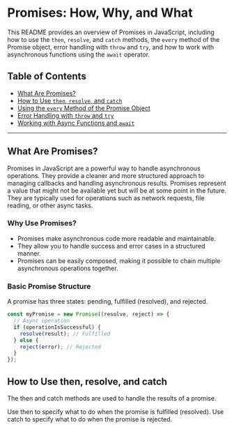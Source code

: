 # Promises: How, Why, and What

This README provides an overview of Promises in JavaScript, including how to use the `then`, `resolve`, and `catch` methods, the `every` method of the Promise object, error handling with `throw` and `try`, and how to work with asynchronous functions using the `await` operator.

## Table of Contents
- [What Are Promises?](#what-are-promises)
- [How to Use `then`, `resolve`, and `catch`](#how-to-use-then-resolve-and-catch)
- [Using the `every` Method of the Promise Object](#using-the-every-method-of-the-promise-object)
- [Error Handling with `throw` and `try`](#error-handling-with-throw-and-try)
- [Working with Async Functions and `await`](#working-with-async-functions-and-await)

---

## What Are Promises?

Promises in JavaScript are a powerful way to handle asynchronous operations. They provide a cleaner and more structured approach to managing callbacks and handling asynchronous results. Promises represent a value that might not be available yet but will be at some point in the future. They are typically used for operations such as network requests, file reading, or other async tasks.

### Why Use Promises?
- Promises make asynchronous code more readable and maintainable.
- They allow you to handle success and error cases in a structured manner.
- Promises can be easily composed, making it possible to chain multiple asynchronous operations together.

### Basic Promise Structure
A promise has three states: pending, fulfilled (resolved), and rejected.

```javascript
const myPromise = new Promise((resolve, reject) => {
  // Async operation
  if (operationIsSuccessful) {
    resolve(result); // Fulfilled
  } else {
    reject(error); // Rejected
  }
});
```
## How to Use then, resolve, and catch
The then and catch methods are used to handle the results of a promise.

Use then to specify what to do when the promise is fulfilled (resolved).
Use catch to specify what to do when the promise is rejected.



